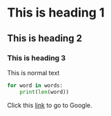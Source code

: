 # This is heading 1
## This is heading 2
### This is heading 3

This is normal text

```python
for word in words:
    print(len(word))
```

Click this [link](http://www.google.com) to go to Google.


